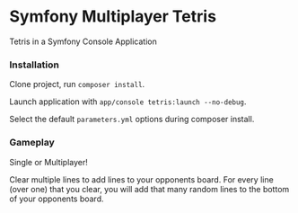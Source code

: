 Symfony Multiplayer Tetris
==========================

Tetris in a Symfony Console Application

### Installation

Clone project, run `composer install`.

Launch application with `app/console tetris:launch --no-debug`.

Select the default `parameters.yml` options during composer install.

### Gameplay

Single or Multiplayer!

Clear multiple lines to add lines to your opponents board. For every line (over one) that you clear, you will add that many random lines to the bottom of your opponents board.
